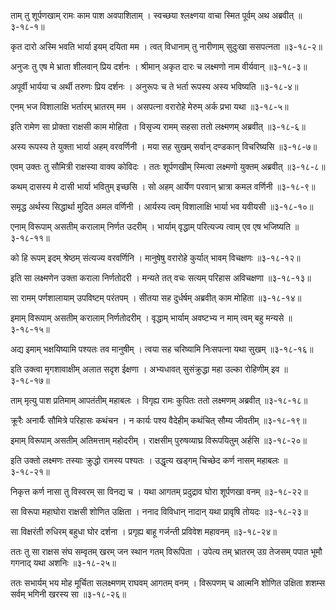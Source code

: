 ताम् तु शूर्पणखाम् रामः काम पाश अवपाशिताम् ।
स्वच्छया श्लक्ष्णया वाचा स्मित पूर्वम् अथ अब्रवीत् ॥३-१८-१॥

कृत दारो अस्मि भवति भार्या इयम् दयिता मम ।
त्वत् विधानाम् तु नारीणाम् सुदुःखा ससपत्नता ॥३-१८-२॥

अनुजः तु एष मे भ्राता शीलवान् प्रिय दर्शनः ।
श्रीमान् अकृत दारः च लक्ष्मणो नाम वीर्यवान् ॥३-१८-३॥

अपूर्वी भार्यया च अर्थी तरुणः प्रिय दर्शनः ।
अनुरूपः च ते भर्ता रूपस्य अस्य भविष्यति ॥३-१८-४॥

एनम् भज विशालाक्षि भर्तारम् भ्रातरम् मम ।
असपत्ना वरारोहे मेरुम् अर्क प्रभा यथा ॥३-१८-५॥

इति रामेण सा प्रोक्ता राक्षसी काम मोहिता ।
विसृज्य रामम् सहसा ततो लक्ष्मणम् अब्रवीत् ॥३-१८-६॥

अस्य रूपस्य ते युक्ता भार्या अहम् वरवर्णिनी ।
मया सह सुखम् सर्वान् दण्डकान् विचरिष्यसि ॥३-१८-७॥

एवम् उक्तः तु सौमित्री राक्षस्या वाक्य कोविदः ।
ततः शूर्पणखीम् स्मित्वा लक्ष्मणो युक्तम् अब्रवीत् ॥३-१८-८॥

कथम् दासस्य मे दासी भार्या भवितुम् इच्छसि ।
सो अहम् आर्येण परवान् भ्रात्रा कमल वर्णिनी ॥३-१८-९॥

समृद्ध अर्थस्य सिद्धार्था मुदित अमल वर्णिनी ।
आर्यस्य त्वम् विशालाक्षि भार्या भव यवीयसी ॥३-१८-१०॥

एनाम् विरूपाम् असतीम् करालाम् निर्णत उदरीम् ।
भार्याम् वृद्धाम् परित्यज्य त्वाम् एव एष भजिष्यति ॥३-१८-११॥

को हि रूपम् इदम् श्रेष्ठम् संत्यज्य वरवर्णिनि ।
मानुषेषु वरारोहे कुर्यात् भावम् विचक्षणः ॥३-१८-१२॥

इति सा लक्ष्मणेन उक्ता कराला निर्णतोदरी ।
मन्यते तत् वचः सत्यम् परिहास अविचक्षणा ॥३-१८-१३॥

सा रामम् पर्णशालायाम् उपविष्टम् परंतपम् ।
सीतया सह दुर्धर्षम् अब्रवीत् काम मोहिता ॥३-१८-१४॥

इमाम् विरूपाम् असतीम् करालाम् निर्णतोदरीम् ।
वृद्धाम् भार्याम् अवष्टभ्य न माम् त्वम् बहु मन्यसे ॥३-१८-१५॥

अद्य इमाम् भक्षयिष्यामि पश्यतः तव मानुषीम् ।
त्वया सह चरिष्यामि निःसपत्ना यथा सुखम् ॥३-१८-१६॥

इति उक्त्वा मृगशावाक्षीम् अलात सदृश ईक्षणा ।
अभ्यधावत् सुसंक्रुद्धा महा उल्का रोहिणीम् इव ॥३-१८-१७॥

ताम् मृत्यु पाश प्रतिमाम् आपतंतीम् महाबलः ।
विगृह्य रामः कुपितः ततो लक्ष्मणम् अब्रवीत् ॥३-१८-१८॥

क्रूरैः अनार्यैः सौमित्रे परिहासः कथंचन ।
न कार्यः पश्य वैदेहीम् कथंचित् सौम्य जीवतीम् ॥३-१८-१९॥

इमाम् विरूपाम् असतीम् अतिमत्ताम् महोदरीम् ।
राक्षसीम् पुरुषव्याघ्र विरूपयितुम् अर्हसि ॥३-१८-२०॥

इति उक्तो लक्ष्मणः तस्याः क्रुद्धो रामस्य पश्यतः ।
उद्धृत्य खड्गम् चिच्छेद कर्ण नासम् महाबलः ॥३-१८-२१॥

निकृत्त कर्ण नासा तु विस्वरम् सा विनद्य च ।
यथा आगतम् प्रदुद्राव घोरा शूर्पणखा वनम् ॥३-१८-२२॥

सा विरूपा महाघोरा राक्षसी शोणित उक्षिता ।
ननाद विविधान् नादान् यथा प्रावृषि तोयदः ॥३-१८-२३॥

सा विक्षरंती रुधिरम् बहुधा घोर दर्शना ।
प्रगृह्य बाहू गर्जन्ती प्रविवेश महावनम् ॥३-१८-२४॥

ततः तु सा राक्षस संघ सम्वृतम् खरम् जन स्थान गतम् विरूपिता ।
उपेत्य तम् भ्रातरम् उग्र तेजसम् पपात भूमौ गगनाद् यथा अशनिः ॥३-१८-२५॥

ततः सभार्यम् भय मोह मूर्चिता सलक्ष्मणम् राघवम् आगतम् वनम् ।
विरूपणम् च आत्मनि शोणित उक्षिता शशम्स सर्वम् भगिनी खरस्य सा ॥३-१८-२६॥

